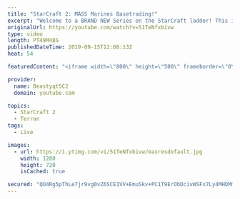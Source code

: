```yaml
---
title: "StarCraft 2: MASS Marines Basetrading!"
excerpt: "Welcome to a BRAND NEW Series on the StarCraft ladder! This is the \"Mass Marines to Grandmaster\" challenge, where the only attacking unit that I'm allowed to make is Marines - and that's it! I am allowed to make Medivacs just so that the gaemplay is not too monotonous, but I believe I could even make"
originalUrl: https://youtube.com/watch?v=51TeNfxbivw
type: video
length: PT49M48S
publishedDateTime: 2019-09-15T12:08:13Z
heat: 54

featuredContent: "<iframe width=\"800\" height=\"500\" frameborder=\"0\" src=\"https://www.youtube.com/embed/51TeNfxbivw\" allow=\"accelerometer; autoplay; encrypted-media; gyroscope; picture-in-picture\" allowfullscreen></iframe>"

provider:
  name: BeastyqtSC2
  domain: youtube.com

topics:
  - StarCraft 2
  - Terran
tags:
  - Live

images:
  - url: https://i.ytimg.com/vi/51TeNfxbivw/maxresdefault.jpg
    width: 1280
    height: 720
    isCached: true

secured: "QO4Rg5pThLe7jr9vg0vZ6SCE1VV+EmuSkv+PC1T9ErObDcivWSFx7Ly4MHDMmvoT+9+p5QIjiE8T2PTDVfEZj24Wpw/sNMSfYSyCxvfhH97QgeSYPyH05Nd5mYjrEU/Ea2a2+fglclKFc+yLBE8wnPlGS+0tQBUd8XoOizEX1FyCPkln/J3+ESg4a9IiUY8duW3ZTmuWvsovHJQqlSAkz2CIPlF+sEQ0hMSAgoia7j7/uxdEkDqCvZZ23yA8ispm0MaoZh4llOJyP/a+CuiKrF27Z/s9hzMiIbuPRp4VmifgfXTiliI2Fq97CMUUKStKo1aq/2Xlk/a3RuV5mHiLfVnR1gIFYdDMwUwr7CdVViwApLkfeW1Kq1AgsxyPjy4SnhERU9DgDSr9IfUDp19GBD7cJkHKiiwvR/Hc4toWFnc=;5OKewPbYt28mZjmPxxmzxw=="
---
```



